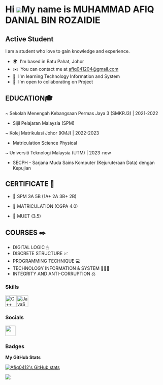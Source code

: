 Hi ![](https://user-images.githubusercontent.com/18350557/176309783-0785949b-9127-417c-8b55-ab5a4333674e.gif)My name is MUHAMMAD AFIQ DANIAL BIN ROZAIDIE
=========================================================================================================================================================

Active Student
--------------

I am a student who love to gain knowledge and experience.

* 🌍  I'm based in Batu Pahat, Johor
* ✉️  You can contact me at [afiq041204@gmail.com](mailto:afiq041204@gmail.com)
* 🧠  I'm learning Technology Information and System
* 🤝  I'm open to collaborating on Project

EDUCATION🎓
-------------
~ Sekolah Menengah Kebangsaan Permas Jaya 3 (SMKPJ3) | 2021-2022
 - Sijil Pelajaran Malaysia (SPM)

~ Kolej Matrikulasi Johor (KMJ) | 2022-2023
 - Matriculation Science Physical 

~ Universiti Teknologi Malaysia (UTM) | 2023-now
 - SECPH - Sarjana Muda Sains Komputer (Kejuruteraan Data) dengan Kepujian

CERTIFICATE 📄
-------------
* 📜 SPM 3A 5B (1A+ 2A 3B+ 2B)

* 📜 MATRICULATION (CGPA 4.0)

* 📜 MUET (3.5)

COURSES ✒️
----------
- DIGITAL LOGIC 🖱
- DISCRETE STRUCTURE 📈
- PROGRAMMING TECHNIQUE 💻
- TECHNOLOGY INFORMATION & SYSTEM 👨🏻‍💻
- INTEGRITY AND ANTI-CORRUPTION ⚖️


### Skills


<p align="left">
<a href="https://docs.microsoft.com/en-us/cpp/?view=msvc-170" target="_blank" rel="noreferrer"><img src="https://raw.githubusercontent.com/danielcranney/readme-generator/main/public/icons/skills/cplusplus-colored.svg" width="36" height="36" alt="C++" /></a><a href="https://developer.mozilla.org/en-US/docs/Web/JavaScript" target="_blank" rel="noreferrer"><img src="https://raw.githubusercontent.com/danielcranney/readme-generator/main/public/icons/skills/javascript-colored.svg" width="36" height="36" alt="JavaScript" /></a>
</p>


### Socials

<p align="left"> <a href="https://www.github.com/Afiq0412" target="_blank" rel="noreferrer"> <picture> <source media="(prefers-color-scheme: dark)" srcset="https://raw.githubusercontent.com/danielcranney/readme-generator/main/public/icons/socials/github-dark.svg" /> <source media="(prefers-color-scheme: light)" srcset="https://raw.githubusercontent.com/danielcranney/readme-generator/main/public/icons/socials/github.svg" /> <img src="https://raw.githubusercontent.com/danielcranney/readme-generator/main/public/icons/socials/github.svg" width="32" height="32" /> </picture> </a></p>

### Badges

<b>My GitHub Stats</b>

<a href="http://www.github.com/Afiq0412"><img src="https://github-readme-stats.vercel.app/api?username=Afiq0412&show_icons=true&hide=&count_private=true&title_color=0891b2&text_color=ffffff&icon_color=0891b2&bg_color=1c1917&hide_border=true&show_icons=true" alt="Afiq0412's GitHub stats" /></a>

<a href="http://www.github.com/Afiq0412"><img src="https://github-readme-streak-stats.herokuapp.com/?user=Afiq0412&stroke=ffffff&background=1c1917&ring=0891b2&fire=0891b2&currStreakNum=ffffff&currStreakLabel=0891b2&sideNums=ffffff&sideLabels=ffffff&dates=ffffff&hide_border=true" /></a>
